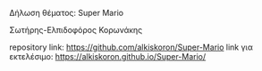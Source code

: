Δήλωση θέματος: Super Mario

 Σωτήρης-Ελπιδοφόρος Κορωνάκης
 
 repository link: https://github.com/alkiskoron/Super-Mario
 link για εκτελέσιμο: https://alkiskoron.github.io/Super-Mario/

